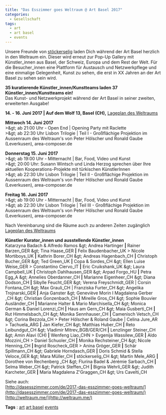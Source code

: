 ```yaml
---
title: "Das Esszimmer goes Weltraum @ Art Basel 2017"
categories:
  - Gesellschaft
tags:
  - art
  - art basel
  - events
---
```


Unsere Freunde von [stöckerselig](http://stoeckerselig.ch/) laden Dich während der Art Basel herzlich in den Weltraum ein. Dieser wird erneut zur Pop-Up Gallery mit Künstler\_innen aus Basel, der Schweiz, Europa und dem Rest der Welt. Für die Besucher\_innen eine Plattform für Austausch und Netzwerkpflege und eine einmalige Gelegenheit, Kunst zu sehen, die erst in XX Jahren an der Art Basel zu sehen sein wird.  
  
**35 kuratierende Künstler\_innen/Kunstteams laden 37 Künstler\_innen/Kunstteams ein!**  
Das Kunst- und Netzwerkprojekt während der Art Basel in seiner zweiten, erweiterten Ausgabe!  
  
**14\. - 16. Juni 2017 | Auf dem Wolf 13, Basel (CH),** [Lageplan des Weltraums](https://starship-factory.ch/anfahrt/)  
  
**Mittwoch 14. Juni 2017**  
&gt;\&gt; ab 21:00 Uhr - Open End | Opening Party mit Raclette  
&gt;\&gt; ab 22:30 Uhr Lisbon Trilogie | Teil I - Großflächige Projektion im Aussenraum des Weltraum's von Peter Hölscher und Ronald Gaube (Leverkusen), area-composer.de  
  
**Donnerstag 15. Juni 2017**  
&gt;\&gt; ab 19:00 Uhr - Mitternacht | Bar, Food, Video und Kunst  
&gt;\&gt; 20:00 Uhr: Susann Wintsch und Linda Herzog sprechen über Ihre aktuellen Kooperations-Projekte mit türkischen KünstlerInnen  
&gt;\&gt; ab 22:30 Uhr Lisbon Trilogie | Teil II - Großflächige Projektion im Aussenraum des Weltraum's von Peter Hölscher und Ronald Gaube (Leverkusen), area-composer.de  
  
**Freitag 16. Juni 2017**  
&gt;\&gt; ab 19:00 Uhr - Mitternacht | Bar, Food, Video und Kunst  
&gt;\&gt; ab 22:30 Uhr Lisbon Trilogie | Teil III - Großflächige Projektion im Aussenraum des Weltraum's von Peter Hölscher und Ronald Gaube (Leverkusen), area-composer.de  
  
Nach Vereinbarung sind die Räume auch zu anderen Zeiten zugänglich  
[Lageplan des Weltraums](https://starship-factory.ch/anfahrt/)  
  
**Künstler Kurator\_innen und ausstellende Künstler\_innen**  
Katarzyna Badach & Alfredo Ramos \&gt; Andrea Hartinger **|** Rainer Barzen_GER \&gt; Tina Haase_GER **|** Felix Baudenbacher_UK &gt; Nicole Mortiboys_UK **|** Kathrin Borer_CH \&gt; Andreas Hagenbach_CH **|** Christoph Bucher_GER \&gt; Ted Green_UK **|** Copa & Sordes_CH \&gt; Ellen Luise Weise\_GER &gt; Constantino Ciervo\_IT **|** Eric Cruikshank_UK \&gt; Laura Campbell_UK **|** Christoph Dahlhausen_GER \&gt; Arpad Forgo_HU **|** Petra Egg_A \&gt; Annelies Oberdanner_CH **|** Marianne Eigenheer_CH \&gt; Diana Dodson_CH **|** Sibylle Feucht_GER \&gt; Verena Freyschmidt_GER | Corsin Fontana_CH \&gt; Max Grauli_CH | Franziska Furter_CH \&gt; Angelika Trojnarski_GER **|** Anja Ganster \&gt; Geneviève Morin I Magdalena Gerber _CH \&gt; Christian Gonzenbach_CH **|** Mireille Gros_CH \&gt; Sophie Bouvier Ausländer_CH **|** Marianne Halter & Mario Marchisella_CH \&gt; Monica German & Daniel Lorenzi_CH **|** Haus am Gern_CH \&gt; Maia Gusberti_CH **|** Rut Himmelsbach_CH \&gt; Monika Sennhauser_CH **|** Camenisch Vetsch_CH \&gt; Corina Bezzola_CH &gt; Peter Hölscher & Roland Gaube | Celina Jure_AR &gt; Tachuela_ARG **|** Jan Kiefer_CH \&gt; Matthias Huber_CH **|** Reto Leibundgut_CH \&gt; Vladimir Mitrev_BGB/GER/CH **|** Lenzlinger Steiner_CH \&gt; Amin Alavi (CH) **|** Wenfeng Liao_CHN &gt; Evgenija Wassilew_GER **|** Aldo Mozzini_CH &gt; Daniel Schuoler_CH **|** Monika Rechsteiner_CH \&gt; Nicole Henning_CH **|** **I**ngrid Roscheck_GER &gt; Anina Gröger_GER **|** Schär Spillmann_CH \&gt; Gabriele Horndasch_GER **|** Doris Schmid & Stella Veloce_GER \&gt; Mara Müller_CH **|** stöckerselig_CH \&gt; Martin Mele_ARG **|** Dorothee von Rechenberg _CH \&gt; Flurina Badel & Jérémie Sarbach_CH **|** Selma Weber_CH \&gt; Patrick Steffen_CH **|** Bignia Wehrli_GER \&gt; Judith Karcheter_GER **|** Maria Magdalena Z'Graggen_CH \&gt; Urs Cavelti_CH 

Siehe auch:  
[http://dasesszimmer.com/de/2017-das-esszimmer-goes-weltraum/](http://dasesszimmer.com/de/2017-das-esszimmer-goes-weltraum/)  
[http://weltraum.me/](http://weltraum.me/)

**Tags** : [art](https://starship-factory.ch/tags/art/ "Alle mit art markierten Einträge anzeigen") [art basel](https://starship-factory.ch/tags/art%20basel/ "Alle mit art basel markierten Einträge anzeigen") [events](https://starship-factory.ch/tags/events/ "Alle mit events markierten Einträge anzeigen")
